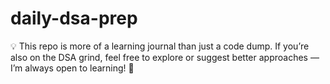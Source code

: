 # daily-dsa-prep
💡 This repo is more of a learning journal than just a code dump. If you’re also on the DSA grind, feel free to explore or suggest better approaches — I’m always open to learning! 🚀
